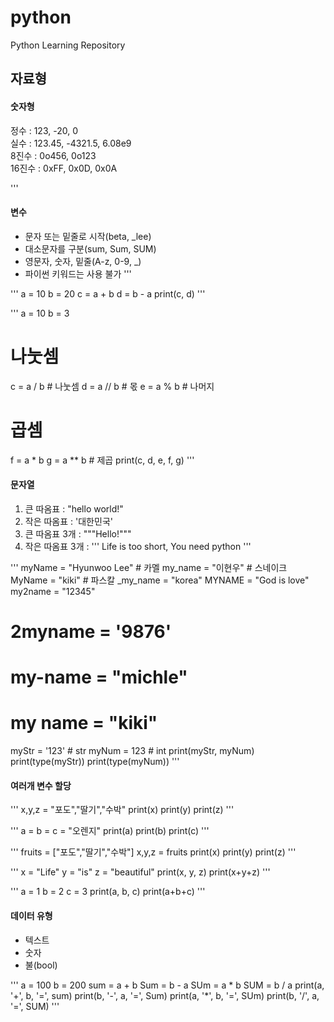 # python
Python Learning Repository

## 자료형
#### 숫자형
정수 : 123, -20, 0  
실수 : 123.45, -4321.5, 6.08e9  
8진수 : 0o456, 0o123  
16진수 : 0xFF, 0x0D, 0x0A

'''
#### 변수
* 문자 또는 밑줄로 시작(beta, _lee)  
* 대소문자를 구분(sum, Sum, SUM)  
* 영문자, 숫자, 밑줄(A-z, 0-9, _)  
* 파이썬 키워드는 사용 불가
'''

'''
a = 10
b = 20
c = a + b
d = b - a
print(c, d)
'''

'''
a = 10
b = 3
# 나눗셈
c = a / b # 나눗셈
d = a // b # 몫 
e = a % b # 나머지
# 곱셈
f = a * b
g = a ** b # 제곱
print(c, d, e, f, g)
'''

#### 문자열
1. 큰 따옴표 : "hello world!"  
2. 작은 따옴표 : '대한민국'  
3. 큰 따옴표 3개 : """Hello!"""  
4. 작은 따옴표 3개 : ''' Life is too short, You need python '''

'''
myName = "Hyunwoo Lee" # 카멜
my_name = "이현우" # 스네이크
MyName = "kiki" # 파스칼
_my_name = "korea"
MYNAME = "God is love"
my2name = "12345"
# 2myname = '9876'
# my-name = "michle"
# my name = "kiki"
myStr = '123' # str
myNum = 123 # int
print(myStr, myNum)
print(type(myStr))
print(type(myNum))
'''

#### 여러개 변수 할당

'''
x,y,z = "포도","딸기","수박"
print(x)
print(y)
print(z)
'''

'''
a = b = c = "오렌지"
print(a)
print(b)
print(c)
'''

'''
fruits = ["포도","딸기","수박"]
x,y,z = fruits
print(x)
print(y)
print(z)
'''

'''
x = "Life"
y = "is"
z = "beautiful"
print(x, y, z)
print(x+y+z)
'''

'''
a = 1
b = 2
c = 3
print(a, b, c)
print(a+b+c)
'''

#### 데이터 유형
+ 텍스트  
+ 숫자  
+ 불(bool)

'''
a = 100
b = 200
sum = a + b
Sum = b - a
SUm = a * b
SUM = b / a
print(a, '+', b, '=', sum)
print(b, '-', a, '=', Sum)
print(a, '*', b, '=', SUm)
print(b, '/', a, '=', SUM)
'''
